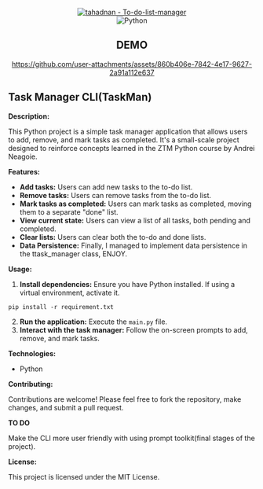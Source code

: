 <div align="center">
  
[![tahadnan - To-do-list-manager ](https://img.shields.io/static/v1?label=tahadnan&message=To-do-list-manager+&color=blue&logo=github)](https://github.com/tahadnan/To-do-list-manager  "Go to GitHub repo")  
<img alt='Python' src='https://img.shields.io/badge/CLI-100000?style=for-the-badge&logo=Python&logoColor=4B8BBE&labelColor=FFD43B&color=306998'/>

## **DEMO**
https://github.com/user-attachments/assets/860b406e-7842-4e17-9627-2a91a112e637
</div>

## **Task Manager CLI(TaskMan)**

**Description:**

This Python project is a simple task manager application that allows users to add, remove, and mark tasks as completed. It's a small-scale project designed to reinforce concepts learned in the ZTM Python course by Andrei Neagoie.

**Features:**

- **Add tasks:** Users can add new tasks to the to-do list.
- **Remove tasks:** Users can remove tasks from the to-do list.
- **Mark tasks as completed:** Users can mark tasks as completed, moving them to a separate "done" list.
- **View current state:** Users can view a list of all tasks, both pending and completed.
- **Clear lists:** Users can clear both the to-do and done lists.
- **Data Persistence:** Finally, I managed to implement data persistence in the ttask_manager class, ENJOY.


**Usage:**

1. **Install dependencies:** Ensure you have Python installed. If using a virtual environment, activate it.
```
pip install -r requirement.txt
```
2. **Run the application:** Execute the `main.py` file.
3. **Interact with the task manager:** Follow the on-screen prompts to add, remove, and mark tasks.

**Technologies:**

- Python

**Contributing:**

Contributions are welcome! Please feel free to fork the repository, make changes, and submit a pull request.

**TO DO**

Make the CLI more user friendly with using prompt toolkit(final stages of the project).  

**License:**

This project is licensed under the MIT License.
